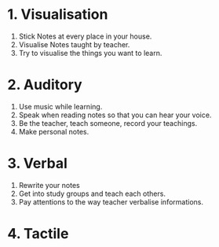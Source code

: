 # 1. Visualisation
1. Stick Notes at every place in your house.
2. Visualise Notes taught by teacher.
3. Try to visualise the things you want to learn.

# 2. Auditory
1. Use music while learning.
2. Speak when reading notes so that you can hear your voice.
3. Be the teacher, teach someone, record your teachings.
4. Make personal notes.

# 3. Verbal
1. Rewrite your notes
2. Get into study groups and teach each others.
3. Pay attentions to the way teacher verbalise informations.

# 4. Tactile 
